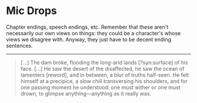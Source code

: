 # Mic Drops

Chapter endings, speech endings, etc. Remember that these aren't necessarily our own views on things: they could be a character's whose views we disagree with. Anyway, they just have to be decent ending sentences.

---

> [...] The dam broke, flooding the long-arid lands [?syn:surface] of his face. [...] He saw the desert of the disaffected, he saw the ocean of lamenters [reword], and in between, a blur of truths half-seen. He felt himself at a precipice, a slow chill transversing his shoulders, and for one passing moment he understood: one must wither or one must drown, to glimpse anything—anything as it really was.
